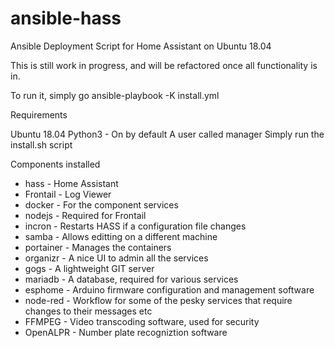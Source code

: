 # ansible-hass
Ansible Deployment Script for Home Assistant on Ubuntu 18.04

This is still work in progress, and will be refactored once all functionality is in.  

To run it, simply go ansible-playbook -K install.yml

Requirements

Ubuntu 18.04
Python3 - On by default
A user called manager
Simply run the install.sh script

Components installed
  - hass - Home Assistant
  - Frontail - Log Viewer
  - docker - For the component services
  - nodejs - Required for Frontail
  - incron - Restarts HASS if a configuration file changes
  - samba - Allows editting on a different machine
  - portainer - Manages the containers
  - organizr - A nice UI to admin all the services
  - gogs - A lightweight GIT server
  - mariadb - A database, required for various services
  - esphome - Arduino firmware configuration and management software
  - node-red - Workflow for some of the pesky services that require changes to their messages etc
  - FFMPEG - Video transcoding software, used for security 
  - OpenALPR - Number plate recogniztion software
